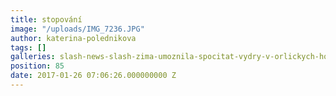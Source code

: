 ```yaml
---
title: stopování
image: "/uploads/IMG_7236.JPG"
author: katerina-polednikova
tags: []
galleries: slash-news-slash-zima-umoznila-spocitat-vydry-v-orlickych-horach
position: 85
date: 2017-01-26 07:06:26.000000000 Z
---
```

